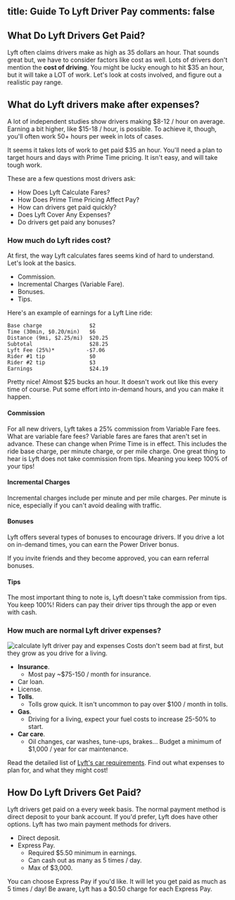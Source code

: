 title: Guide To Lyft Driver Pay
comments: false
---

## What Do Lyft Drivers Get Paid?

Lyft often claims drivers make as high as 35 dollars an hour. That sounds great but, we have to consider factors like cost as well. Lots of drivers don't mention the **cost of driving**. You might be lucky enough to hit $35 an hour, but it will take a LOT of work. Let's look at costs involved, and figure out a realistic pay range.

## What do Lyft drivers make after expenses?
A lot of independent studies show drivers making $8-12 / hour on average. Earning a bit higher, like $15-18 / hour, is possible. To achieve it, though, you'll often work 50+ hours per week in lots of cases.

It seems it takes lots of work to get paid $35 an hour. You'll need a plan to target hours and days with Prime Time pricing. It isn't easy, and will take tough work.

These are a few questions most drivers ask:

* How Does Lyft Calculate Fares?
* How Does Prime Time Pricing Affect Pay?
* How can drivers get paid quickly?
* Does Lyft Cover Any Expenses?
* Do drivers get paid any bonuses?

### How much do Lyft rides cost?
At first, the way Lyft calculates fares seems kind of hard to understand. Let's look at the basics.

* Commission.
* Incremental Charges (Variable Fare).
* Bonuses.
* Tips.

Here's an example of earnings for a Lyft Line ride:

```
Base charge               $2
Time (30min, $0.20/min)   $6
Distance (9mi, $2.25/mi)  $20.25
Subtotal                  $28.25
Lyft Fee (25%)*          -$7.06
Rider #1 tip              $0
Rider #2 tip              $3
Earnings                  $24.19
```

Pretty nice! Almost $25 bucks an hour. It doesn't work out like this every time of course. Put some effort into in-demand hours, and you can make it happen.

#### Commission
For all new drivers, Lyft takes a 25% commission from Variable Fare fees. What are variable fare fees? Variable fares are fares that aren't set in advance. These can change when Prime Time is in effect. This includes the ride base charge, per minute charge, or per mile charge. One great thing to hear is Lyft does not take commission from tips. Meaning you keep 100% of your tips!

#### Incremental Charges
Incremental charges include per minute and per mile charges. Per minute is nice, especially if you can't avoid dealing with traffic.

#### Bonuses
Lyft offers several types of bonuses to encourage drivers. If you drive a lot on in-demand times, you can earn the Power Driver bonus.

If you invite friends and they become approved, you can earn referral bonuses.

#### Tips
The most important thing to note is, Lyft doesn't take commission from tips. You keep 100%! Riders can pay their driver tips through the app or even with cash.

### How much are normal Lyft driver expenses?
![calculate lyft driver pay and expenses](/img/lyft-driver-pay-expenses.png)
Costs don't seem bad at first, but they grow as you drive for a living. 

* **Insurance**.
    - Most pay ~$75-150 / month for insurance.
* Car loan.
* License.
* **Tolls**.
    - Tolls grow quick. It isn't uncommon to pay over $100 / month in tolls.
* **Gas**.
    - Driving for a living, expect your fuel costs to increase 25-50% to start.
* **Car care**.
    - Oil changes, car washes, tune-ups, brakes... Budget a minimum of $1,000 / year for car maintenance.

Read the detailed list of [Lyft's car requirements](/lyft/vehicle-requirements/). Find out what expenses to plan for, and what they might cost!

## How Do Lyft Drivers Get Paid?
Lyft drivers get paid on a every week basis. The normal payment method is direct deposit to your bank account. If you'd prefer, Lyft does have other options. Lyft has two main payment methods for drivers.

* Direct deposit.
* Express Pay.
    - Required $5.50 minimum in earnings.
    - Can cash out as many as 5 times / day.
    - Max of $3,000.

You can choose Express Pay if you'd like. It will let you get paid as much as 5 times / day! Be aware, Lyft has a $0.50 charge for each Express Pay.